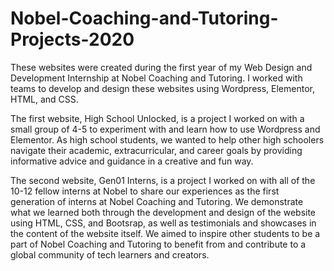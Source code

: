 # Nobel-Coaching-and-Tutoring-Projects-2020

These websites were created during the first year of my Web Design and Development Internship at Nobel Coaching and Tutoring. I worked with teams to develop and design these websites using Wordpress, Elementor, HTML, and CSS. 

The first website, High School Unlocked, is a project I worked on with a small group of 4-5 to experiment with and learn how to use Wordpress and Elementor. As high school students, we wanted to help other high schoolers navigate their academic, extracurricular, and career goals by providing informative advice and guidance in a creative and fun way. 

The second website, Gen01 Interns, is a project I worked on with all of the 10-12 fellow interns at Nobel to share our experiences as the first generation of interns at Nobel Coaching and Tutoring. We demonstrate what we learned both through the development and design of the website using HTML, CSS, and Bootsrap, as well as testimonials and showcases in the content of the website itself. We aimed to inspire other students to be a part of Nobel Coaching and Tutoring to benefit from and contribute to a global community of tech learners and creators.
